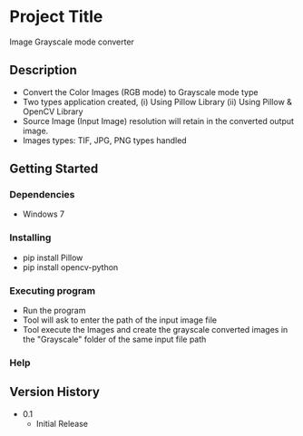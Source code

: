# Project Title

Image Grayscale mode converter

## Description

* Convert the Color Images (RGB mode) to Grayscale mode type
* Two types application created, (i) Using Pillow Library (ii) Using Pillow & OpenCV Library 
* Source Image (Input Image) resolution will retain in the converted output image.
* Images types: TIF, JPG, PNG types handled

## Getting Started

### Dependencies

* Windows 7

### Installing

* pip install Pillow
* pip install opencv-python

### Executing program

* Run the program
* Tool will ask to enter the path of the input image file
* Tool execute the Images and create the grayscale converted images in the "Grayscale" folder of the same input file  path

### Help


## Version History

* 0.1
    * Initial Release
